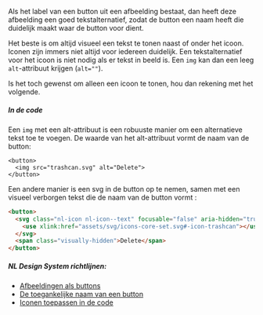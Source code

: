 <!-- @license CC0-1.0 -->

Als het label van een button uit een afbeelding bestaat, dan heeft deze afbeelding een goed tekstalternatief, zodat de button een naam heeft die duidelijk maakt waar de button voor dient.

Het beste is om altijd visueel een tekst te tonen naast of onder het icoon. Iconen zijn immers niet altijd voor iedereen duidelijk. Een tekstalternatief voor het icoon is niet nodig als er tekst in beeld is. Een `img` kan dan een leeg `alt`-attribuut krijgen (`alt=""`).

Is het toch gewenst om alleen een icoon te tonen, hou dan rekening met het volgende.

##### In de code
Een `img` met een alt-attribuut is een robuuste manier om een alternatieve tekst toe te voegen. De waarde van het alt-attribuut vormt de naam van de button:

```
<button>
  <img src="trashcan.svg" alt="Delete">
</button>
```

Een andere manier is een svg in de button op te nemen, samen met een visueel verborgen tekst die de naam van de button vormt	:

```html
<button>
  <svg class="nl-icon nl-icon--text" focusable="false" aria-hidden="true">
    <use xlink:href="assets/svg/icons-core-set.svg#-icon-trashcan"></use>
  </svg>
  <span class="visually-hidden">Delete</span>
</button>
```

##### NL Design System richtlijnen:

- [Afbeeldingen als buttons](/richtlijnen/formulieren/buttons/afbeelding-als-button)
- [De toegankelijke naam van een button](/richtlijnen/formulieren/buttons/toegankelijke-naam)
- [Iconen toepassen in de code](https://www.nldesignsystem.nl/richtlijnen/stijl/iconen/#toepassen-in-code)

